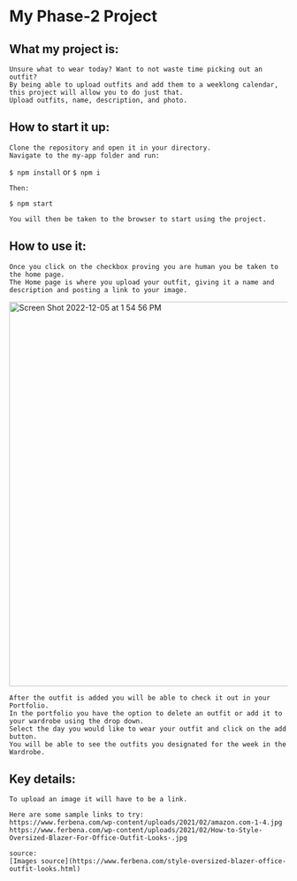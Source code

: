 # My Phase-2 Project

## What my project is:
    Unsure what to wear today? Want to not waste time picking out an outfit? 
    By being able to upload outfits and add them to a weeklong calendar, this project will allow you to do just that.
    Upload outfits, name, description, and photo. 

## How to start it up:
    Clone the repository and open it in your directory. 
    Navigate to the my-app folder and run:
   `$ npm install` or `$ npm i`

    Then:
   `$ npm start` 

    You will then be taken to the browser to start using the project.


## How to use it:
    Once you click on the checkbox proving you are human you be taken to the home page.
    The Home page is where you upload your outfit, giving it a name and description and posting a link to your image.
<img width="695" alt="Screen Shot 2022-12-05 at 1 54 56 PM" src="https://user-images.githubusercontent.com/109253075/205719672-670217c9-cdf3-4f70-97a9-8a16ac76dc45.png">

    After the outfit is added you will be able to check it out in your Portfolio.
    In the portfolio you have the option to delete an outfit or add it to your wardrobe using the drop down.
    Select the day you would like to wear your outfit and click on the add button.
    You will be able to see the outfits you designated for the week in the Wardrobe.

## Key details:
    To upload an image it will have to be a link.
    
    Here are some sample links to try:
    https://www.ferbena.com/wp-content/uploads/2021/02/amazon.com-1-4.jpg
    https://www.ferbena.com/wp-content/uploads/2021/02/How-to-Style-Oversized-Blazer-For-Office-Outfit-Looks-.jpg

    source:
    [Images source](https://www.ferbena.com/style-oversized-blazer-office-outfit-looks.html)























